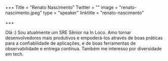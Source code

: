 +++
Title = "Renato Nascimento"
Twitter = ""
image = "renato-nascimento.jpeg"
type = "speaker"
linktitle = "renato-nascimento"

+++

Olá :) Sou atualmente um SRE Sênior na In Loco. Amo tornar desenvolvedores mais produtivos e empoderá-los através de boas práticas para a confiabilidade de aplicações, e de boas ferramentas de observabilidade e entrega contínua. Também me interesso por diversidade em tech.
